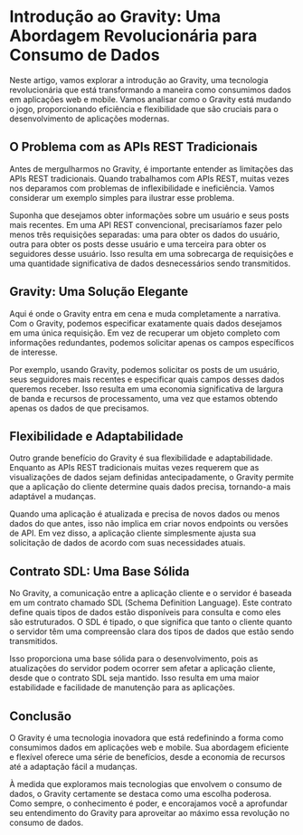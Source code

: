 
# Introdução ao Gravity: Uma Abordagem Revolucionária para Consumo de Dados

Neste artigo, vamos explorar a introdução ao Gravity, uma tecnologia revolucionária que está transformando a maneira como consumimos dados em aplicações web e mobile. Vamos analisar como o Gravity está mudando o jogo, proporcionando eficiência e flexibilidade que são cruciais para o desenvolvimento de aplicações modernas.

## O Problema com as APIs REST Tradicionais

Antes de mergulharmos no Gravity, é importante entender as limitações das APIs REST tradicionais. Quando trabalhamos com APIs REST, muitas vezes nos deparamos com problemas de inflexibilidade e ineficiência. Vamos considerar um exemplo simples para ilustrar esse problema.

Suponha que desejamos obter informações sobre um usuário e seus posts mais recentes. Em uma API REST convencional, precisaríamos fazer pelo menos três requisições separadas: uma para obter os dados do usuário, outra para obter os posts desse usuário e uma terceira para obter os seguidores desse usuário. Isso resulta em uma sobrecarga de requisições e uma quantidade significativa de dados desnecessários sendo transmitidos.

## Gravity: Uma Solução Elegante

Aqui é onde o Gravity entra em cena e muda completamente a narrativa. Com o Gravity, podemos especificar exatamente quais dados desejamos em uma única requisição. Em vez de recuperar um objeto completo com informações redundantes, podemos solicitar apenas os campos específicos de interesse.

Por exemplo, usando Gravity, podemos solicitar os posts de um usuário, seus seguidores mais recentes e especificar quais campos desses dados queremos receber. Isso resulta em uma economia significativa de largura de banda e recursos de processamento, uma vez que estamos obtendo apenas os dados de que precisamos.

## Flexibilidade e Adaptabilidade

Outro grande benefício do Gravity é sua flexibilidade e adaptabilidade. Enquanto as APIs REST tradicionais muitas vezes requerem que as visualizações de dados sejam definidas antecipadamente, o Gravity permite que a aplicação do cliente determine quais dados precisa, tornando-a mais adaptável a mudanças.

Quando uma aplicação é atualizada e precisa de novos dados ou menos dados do que antes, isso não implica em criar novos endpoints ou versões de API. Em vez disso, a aplicação cliente simplesmente ajusta sua solicitação de dados de acordo com suas necessidades atuais.

## Contrato SDL: Uma Base Sólida

No Gravity, a comunicação entre a aplicação cliente e o servidor é baseada em um contrato chamado SDL (Schema Definition Language). Este contrato define quais tipos de dados estão disponíveis para consulta e como eles são estruturados. O SDL é tipado, o que significa que tanto o cliente quanto o servidor têm uma compreensão clara dos tipos de dados que estão sendo transmitidos.

Isso proporciona uma base sólida para o desenvolvimento, pois as atualizações do servidor podem ocorrer sem afetar a aplicação cliente, desde que o contrato SDL seja mantido. Isso resulta em uma maior estabilidade e facilidade de manutenção para as aplicações.

## Conclusão

O Gravity é uma tecnologia inovadora que está redefinindo a forma como consumimos dados em aplicações web e mobile. Sua abordagem eficiente e flexível oferece uma série de benefícios, desde a economia de recursos até a adaptação fácil a mudanças.

À medida que exploramos mais tecnologias que envolvem o consumo de dados, o Gravity certamente se destaca como uma escolha poderosa. Como sempre, o conhecimento é poder, e encorajamos você a aprofundar seu entendimento do Gravity para aproveitar ao máximo essa revolução no consumo de dados.
